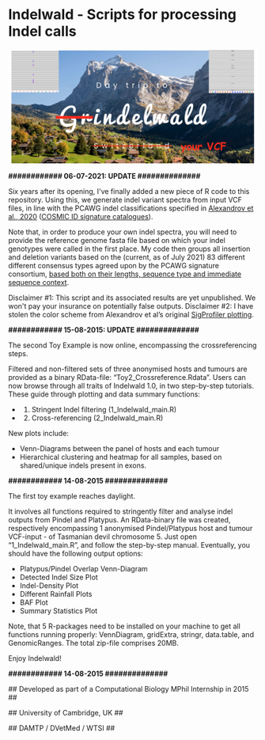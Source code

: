 Indelwald - Scripts for processing Indel calls
==============================================
![Indelwald](./Indelwald_logo.png)

<b>############ 06-07-2021: UPDATE ##############</b>

Six years after its opening, I've finally added a new piece of R code to this repository. Using this, we generate indel variant spectra from input VCF files, in line with the PCAWG indel classifications specified in [Alexandrov et al., 2020](https://www.nature.com/articles/s41586-020-1943-3) ([COSMIC ID signature catalogues](https://cancer.sanger.ac.uk/signatures/id/)).

Note that, in order to produce your own indel spectra, you will need to provide the reference genome fasta file based on which your indel genotypes were called in the first place. My code then groups all insertion and deletion variants based on the (current, as of July 2021) 83 different different consensus types agreed upon by the PCAWG signature consortium, [based both on their lengths, sequence type and immediate sequence context](https://cancer.sanger.ac.uk/signatures/documents/4/PCAWG7_indel_classification_2017_12_08.xlsx). 

Disclaimer #1: This script and its associated results are yet unpublished. We won't pay your insurance on potentially false outputs. 
Disclaimer #2: I have stolen the color scheme from Alexandrov et al’s original [SigProfiler plotting](https://github.com/AlexandrovLab/SigProfilerPlotting/blob/master/sigProfilerPlotting/sigProfilerPlotting.py).

<b>############ 15-08-2015: UPDATE ##############</b>

The second Toy Example is now online, encompassing the crossreferencing steps.

Filtered and non-filtered sets of three anonymised hosts and tumours are provided as a binary RData-file: “Toy2_Crossreference.Rdata”. Users can now browse through all traits of Indelwald 1.0, in two step-by-step tutorials. These guide through plotting and data summary functions: 
- 1. Stringent Indel filtering (1_Indelwald_main.R)
- 2. Cross-referencing (2_Indelwald_main.R)

New plots include:
- Venn-Diagrams between the panel of hosts and each tumour
- Hierarchical clustering and heatmap for all samples, based on shared/unique indels present in exons.

<b>############ 14-08-2015 ##############</b>

The first toy example reaches daylight.

It involves all functions required to stringently filter and analyse
indel outputs from Pindel and Platypus. An RData-binary file was created, respectively encompassing 1 anonymised Pindel/Platypus host and tumour VCF-input - of Tasmanian devil chromosome 5. Just open “1_Indelwald_main.R”, and follow the step-by-step manual. Eventually, you should have the following output options:

- Platypus/Pindel Overlap Venn-Diagram
- Detected Indel Size Plot
- Indel-Density Plot
- Different Rainfall Plots
- BAF Plot
- Summary Statistics Plot

Note, that 5 R-packages need to be installed on your machine to get all functions running properly: VennDiagram, gridExtra, stringr, data.table, and GenomicRanges. The total zip-file comprises 20MB.

Enjoy Indelwald!

<b>############ 14-08-2015 ##############</b>

<p>## Developed as part of a Computational Biology MPhil Internship in 2015 ##</p>
<p>## University of Cambridge, UK ##</p>
<p>## DAMTP / DVetMed / WTSI ##</p>
